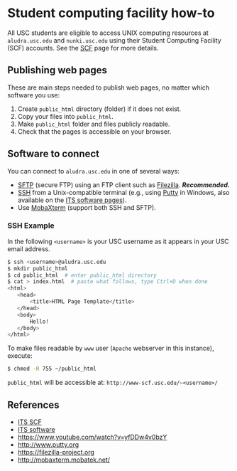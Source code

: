 # Student computing facility how-to

All USC students are eligible to access UNIX computing resources at `aludra.usc.edu` and `nunki.usc.edu` using their Student Computing Facility (SCF) accounts.
See the [SCF](https://itservices.usc.edu/scf/) page for more details.

## Publishing web pages

These are main steps needed to publish web pages, no matter which software you use:

1. Create `public_html` directory (folder) if it does not exist.
2. Copy your files into `public_html`.
3. Make `public_html` folder and files publicly readable.
4. Check that the pages is accessible on your browser.

## Software to connect

You can connect to `aludra.usc.edu` in one of several ways:

- [SFTP](https://itservices.usc.edu/sftp) (secure FTP) using an FTP client such as [Filezilla](https://filezilla-project.org). ***Recommended.***
- [SSH](https://itservices.usc.edu/ssh) from a Unix-compatible terminal (e.g., using [Putty](http://www.putty.org) in Windows, also available on the [ITS software pages](https://itservices.usc.edu/software/)).
- Use [MobaXterm](http://mobaxterm.mobatek.net/) (support both SSH and SFTP).

### SSH Example

In the following `<username>` is your USC username as it appears in your USC email address.

```bash
$ ssh <username>@aludra.usc.edu
$ mkdir public_html
$ cd public_html  # enter public_html directory
$ cat > index.html  # paste what follows, type Ctrl+D when done
<html>
   <head>
       <title>HTML Page Template</title>
   </head>
   <body>
       Hello!
   </body>
</html>

```

To make files readable by `www` user (`Apache` webserver in this instance), execute:

```bash
$ chmod -R 755 ~/public_html
```

`public_html` will be accessible at: `http://www-scf.usc.edu/~<username>/`

## References

- [ITS SCF](https://itservices.usc.edu/scf/)
- [ITS software](https://itservices.usc.edu/software/)
- https://www.youtube.com/watch?v=yfDDw4v0bzY
- http://www.putty.org
- https://filezilla-project.org
- http://mobaxterm.mobatek.net/
